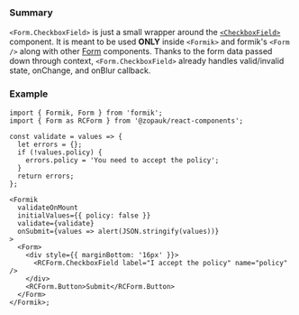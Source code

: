 ### Summary

`<Form.CheckboxField>` is just a small wrapper around the [`<CheckboxField>`](#/Components/Molecules/CheckboxField) component. It is meant to be used **ONLY** inside `<Formik>` and formik's `<Form />` along with other [Form](#/Organisms/Form) components. Thanks to the form data passed down through context, `<Form.CheckboxField>` already handles valid/invalid state, onChange, and onBlur callback.

### Example

```tsx
import { Formik, Form } from 'formik';
import { Form as RCForm } from '@zopauk/react-components';

const validate = values => {
  let errors = {};
  if (!values.policy) {
    errors.policy = 'You need to accept the policy';
  }
  return errors;
};

<Formik
  validateOnMount
  initialValues={{ policy: false }}
  validate={validate}
  onSubmit={values => alert(JSON.stringify(values))}
>
  <Form>
    <div style={{ marginBottom: '16px' }}>
      <RCForm.CheckboxField label="I accept the policy" name="policy" />
    </div>
    <RCForm.Button>Submit</RCForm.Button>
  </Form>
</Formik>;
```
